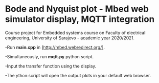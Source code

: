 # Bode and Nyquist plot - Mbed web simulator display, MQTT integration

Course project for Embedded systems course on Faculty of electrical engineering, University of Sarajevo - academic year 2020/2021.

-Run **main.cpp** in [http://mbed.webredirect.org/].

-Simultaneously, run **mqtt.py** python script.

-Input the transfer function using the display.

-The ython script will open the output plots in your default web browser.
